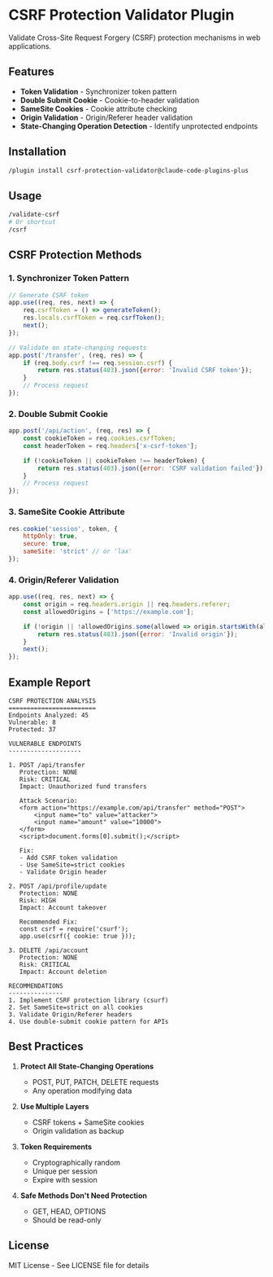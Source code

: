 # CSRF Protection Validator Plugin

Validate Cross-Site Request Forgery (CSRF) protection mechanisms in web applications.

## Features

- **Token Validation** - Synchronizer token pattern
- **Double Submit Cookie** - Cookie-to-header validation
- **SameSite Cookies** - Cookie attribute checking
- **Origin Validation** - Origin/Referer header validation
- **State-Changing Operation Detection** - Identify unprotected endpoints

## Installation

```bash
/plugin install csrf-protection-validator@claude-code-plugins-plus
```

## Usage

```bash
/validate-csrf
# Or shortcut
/csrf
```

## CSRF Protection Methods

### 1. Synchronizer Token Pattern
```javascript
// Generate CSRF token
app.use((req, res, next) => {
    req.csrfToken = () => generateToken();
    res.locals.csrfToken = req.csrfToken();
    next();
});

// Validate on state-changing requests
app.post('/transfer', (req, res) => {
    if (req.body.csrf !== req.session.csrf) {
        return res.status(403).json({error: 'Invalid CSRF token'});
    }
    // Process request
});
```

### 2. Double Submit Cookie
```javascript
app.post('/api/action', (req, res) => {
    const cookieToken = req.cookies.csrfToken;
    const headerToken = req.headers['x-csrf-token'];

    if (!cookieToken || cookieToken !== headerToken) {
        return res.status(403).json({error: 'CSRF validation failed'});
    }
    // Process request
});
```

### 3. SameSite Cookie Attribute
```javascript
res.cookie('session', token, {
    httpOnly: true,
    secure: true,
    sameSite: 'strict' // or 'lax'
});
```

### 4. Origin/Referer Validation
```javascript
app.use((req, res, next) => {
    const origin = req.headers.origin || req.headers.referer;
    const allowedOrigins = ['https://example.com'];

    if (!origin || !allowedOrigins.some(allowed => origin.startsWith(allowed))) {
        return res.status(403).json({error: 'Invalid origin'});
    }
    next();
});
```

## Example Report

```
CSRF PROTECTION ANALYSIS
========================
Endpoints Analyzed: 45
Vulnerable: 8
Protected: 37

VULNERABLE ENDPOINTS
--------------------

1. POST /api/transfer
   Protection: NONE
   Risk: CRITICAL
   Impact: Unauthorized fund transfers

   Attack Scenario:
   <form action="https://example.com/api/transfer" method="POST">
       <input name="to" value="attacker">
       <input name="amount" value="10000">
   </form>
   <script>document.forms[0].submit();</script>

   Fix:
   - Add CSRF token validation
   - Use SameSite=strict cookies
   - Validate Origin header

2. POST /api/profile/update
   Protection: NONE
   Risk: HIGH
   Impact: Account takeover

   Recommended Fix:
   const csrf = require('csurf');
   app.use(csrf({ cookie: true }));

3. DELETE /api/account
   Protection: NONE
   Risk: CRITICAL
   Impact: Account deletion

RECOMMENDATIONS
---------------
1. Implement CSRF protection library (csurf)
2. Set SameSite=strict on all cookies
3. Validate Origin/Referer headers
4. Use double-submit cookie pattern for APIs
```

## Best Practices

1. **Protect All State-Changing Operations**
   - POST, PUT, PATCH, DELETE requests
   - Any operation modifying data

2. **Use Multiple Layers**
   - CSRF tokens + SameSite cookies
   - Origin validation as backup

3. **Token Requirements**
   - Cryptographically random
   - Unique per session
   - Expire with session

4. **Safe Methods Don't Need Protection**
   - GET, HEAD, OPTIONS
   - Should be read-only

## License

MIT License - See LICENSE file for details
